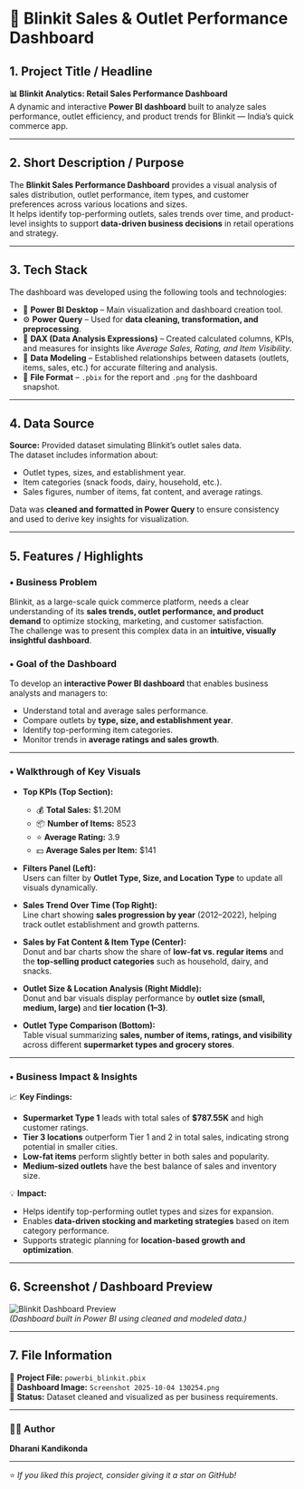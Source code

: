 # 🛒 Blinkit Sales & Outlet Performance Dashboard

## 1. Project Title / Headline  
**📊 Blinkit Analytics: Retail Sales Performance Dashboard**  
A dynamic and interactive **Power BI dashboard** built to analyze sales performance, outlet efficiency, and product trends for Blinkit — India’s quick commerce app.  

---

## 2. Short Description / Purpose  
The **Blinkit Sales Performance Dashboard** provides a visual analysis of sales distribution, outlet performance, item types, and customer preferences across various locations and sizes.  
It helps identify top-performing outlets, sales trends over time, and product-level insights to support **data-driven business decisions** in retail operations and strategy.  

---

## 3. Tech Stack  
The dashboard was developed using the following tools and technologies:  
- 🧩 **Power BI Desktop** – Main visualization and dashboard creation tool.  
- ⚙️ **Power Query** – Used for **data cleaning, transformation, and preprocessing**.  
- 📐 **DAX (Data Analysis Expressions)** – Created calculated columns, KPIs, and measures for insights like *Average Sales, Rating, and Item Visibility*.  
- 🧠 **Data Modeling** – Established relationships between datasets (outlets, items, sales, etc.) for accurate filtering and analysis.  
- 📁 **File Format** – `.pbix` for the report and `.png` for the dashboard snapshot.  

---

## 4. Data Source  
**Source:** Provided dataset simulating Blinkit’s outlet sales data.  
The dataset includes information about:  
- Outlet types, sizes, and establishment year.  
- Item categories (snack foods, dairy, household, etc.).  
- Sales figures, number of items, fat content, and average ratings.  

Data was **cleaned and formatted in Power Query** to ensure consistency and used to derive key insights for visualization.  

---

## 5. Features / Highlights  

### • Business Problem  
Blinkit, as a large-scale quick commerce platform, needs a clear understanding of its **sales trends, outlet performance, and product demand** to optimize stocking, marketing, and customer satisfaction.  
The challenge was to present this complex data in an **intuitive, visually insightful dashboard**.  

### • Goal of the Dashboard  
To develop an **interactive Power BI dashboard** that enables business analysts and managers to:  
- Understand total and average sales performance.  
- Compare outlets by **type, size, and establishment year**.  
- Identify top-performing item categories.  
- Monitor trends in **average ratings and sales growth**.  

---

### • Walkthrough of Key Visuals  
- **Top KPIs (Top Section):**  
  - 💰 **Total Sales:** $1.20M  
  - 📦 **Number of Items:** 8523  
  - ⭐ **Average Rating:** 3.9  
  - 💵 **Average Sales per Item:** $141  

- **Filters Panel (Left):**  
  Users can filter by **Outlet Type, Size, and Location Type** to update all visuals dynamically.  

- **Sales Trend Over Time (Top Right):**  
  Line chart showing **sales progression by year** (2012–2022), helping track outlet establishment and growth patterns.  

- **Sales by Fat Content & Item Type (Center):**  
  Donut and bar charts show the share of **low-fat vs. regular items** and the **top-selling product categories** such as household, dairy, and snacks.  

- **Outlet Size & Location Analysis (Right Middle):**  
  Donut and bar visuals display performance by **outlet size (small, medium, large)** and **tier location (1–3)**.  

- **Outlet Type Comparison (Bottom):**  
  Table visual summarizing **sales, number of items, ratings, and visibility** across different **supermarket types and grocery stores**.  

---

### • Business Impact & Insights  
📈 **Key Findings:**  
- **Supermarket Type 1** leads with total sales of **$787.55K** and high customer ratings.  
- **Tier 3 locations** outperform Tier 1 and 2 in total sales, indicating strong potential in smaller cities.  
- **Low-fat items** perform slightly better in both sales and popularity.  
- **Medium-sized outlets** have the best balance of sales and inventory size.  

💡 **Impact:**  
- Helps identify top-performing outlet types and sizes for expansion.  
- Enables **data-driven stocking and marketing strategies** based on item category performance.  
- Supports strategic planning for **location-based growth and optimization**.  

---

## 6. Screenshot / Dashboard Preview  
![Blinkit Dashboard Preview](https://github.com/yourusername/yourrepo/blob/main/Screenshot%202025-10-04%20130254.png)  
*(Dashboard built in Power BI using cleaned and modeled data.)*  

---

## 7. File Information  
📁 **Project File:** `powerbi_blinkit.pbix`  
📸 **Dashboard Image:** `Screenshot 2025-10-04 130254.png`  
🧹 **Status:** Dataset cleaned and visualized as per business requirements.  

---

### 👩‍💻 Author  
**Dharani Kandikonda** 

---

⭐ *If you liked this project, consider giving it a star on GitHub!*  
